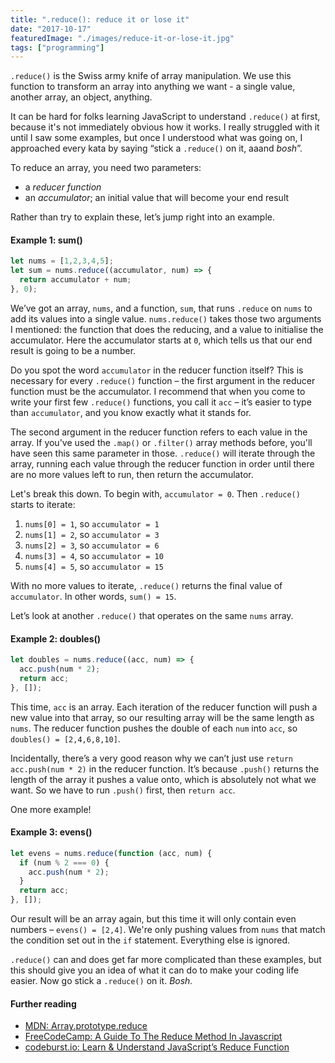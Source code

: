 ```yaml
---
title: ".reduce(): reduce it or lose it"
date: "2017-10-17"
featuredImage: "./images/reduce-it-or-lose-it.jpg"
tags: ["programming"]
---
```


`.reduce()` is the Swiss army knife of array manipulation. We use this function to transform an array into anything we want - a single value, another array, an object, anything.

It can be hard for folks learning JavaScript to understand `.reduce()` at first, because it's not immediately obvious how it works. I really struggled with it until I saw some examples, but once I understood what was going on, I approached every kata by saying “stick a `.reduce()` on it, aaand _bosh_”.  

To reduce an array, you need two parameters:

- a _reducer function_
- an _accumulator_; an initial value that will become your end result

Rather than try to explain these, let’s jump right into an example.

#### Example 1: sum()

```js
let nums = [1,2,3,4,5];
let sum = nums.reduce((accumulator, num) => {
  return accumulator + num;
}, 0);
```

We’ve got an array, `nums`, and a function, `sum`, that runs `.reduce` on `nums` to add its values into a single value. `nums.reduce()` takes those two arguments I mentioned: the function that does the reducing, and a value to initialise the accumulator. Here the accumulator starts at `0`, which tells us that our end result is going to be a number.  

Do you spot the word `accumulator` in the reducer function itself? This is necessary for every `.reduce()` function – the first argument in the reducer function must be the accumulator. I recommend that when you come to write your first few `.reduce()` functions, you call it `acc` – it’s easier to type than `accumulator`, and you know exactly what it stands for.  

The second argument in the reducer function refers to each value in the array. If you've used the `.map()` or `.filter()` array methods before, you'll have seen this same parameter in those. `.reduce()` will iterate through the array, running each value through the reducer function in order until there are no more values left to run, then return the accumulator.  

Let's break this down. To begin with, `accumulator = 0`. Then `.reduce()` starts to iterate:

1. `nums[0] = 1`, so `accumulator = 1`  
2. `nums[1] = 2`, so `accumulator = 3`  
3. `nums[2] = 3`, so `accumulator = 6`  
4. `nums[3] = 4`, so `accumulator = 10`
5. `nums[4] = 5`, so `accumulator = 15`

With no more values to iterate, `.reduce()` returns the final value of `accumulator`. In other words, `sum() = 15`.

Let’s look at another `.reduce()` that operates on the same `nums` array.  

#### Example 2: doubles()

```js
let doubles = nums.reduce((acc, num) => {
  acc.push(num * 2);
  return acc;
}, []);
```

This time, `acc` is an array. Each iteration of the reducer function will push a new value into that array, so our resulting array will be the same length as `nums`. The reducer function pushes the double of each `num` into `acc`, so `doubles() = [2,4,6,8,10]`.  

Incidentally, there’s a very good reason why we can’t just use `return acc.push(num * 2)` in the reducer function. It’s because `.push()` returns the length of the array it pushes a value onto, which is absolutely not what we want. So we have to run `.push()` first, then `return acc`.  

One more example!  

#### Example 3: evens()

```js
let evens = nums.reduce(function (acc, num) {
  if (num % 2 === 0) {
    acc.push(num * 2);
  }
  return acc;
}, []);
```

Our result will be an array again, but this time it will only contain even numbers – `evens() = [2,4]`. We're only pushing values from `nums` that match the condition set out in the `if` statement. Everything else is ignored.

`.reduce()` can and does get far more complicated than these examples, but this should give you an idea of what it can do to make your coding life easier. Now go stick a `.reduce()` on it. _Bosh._

#### Further reading

- [MDN: Array.prototype.reduce](https://developer.mozilla.org/en-US/docs/Web/JavaScript/Reference/Global_Objects/Array/reduce)
- [FreeCodeCamp: A Guide To The Reduce Method In Javascript​](https://www.freecodecamp.org/news/reduce-f47a7da511a9/)
- [codeburst.io: Learn & Understand JavaScript’s Reduce Function](https://codeburst.io/learn-understand-javascripts-reduce-function-b2b0406efbdc)
